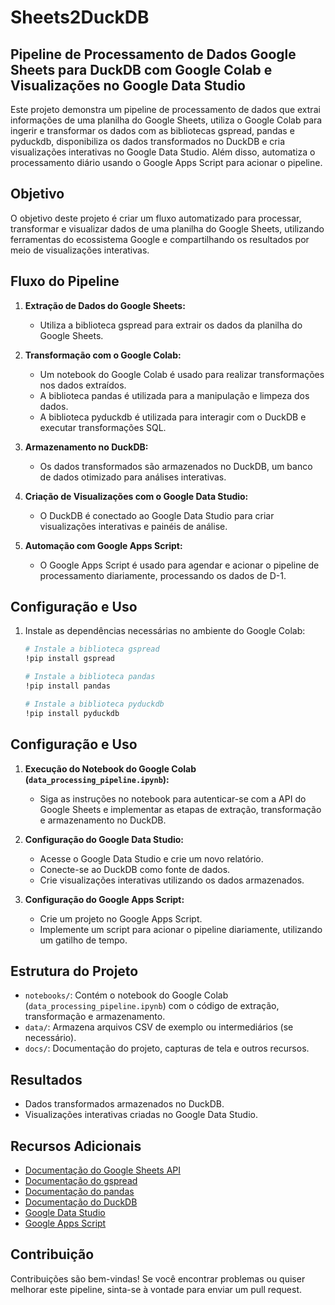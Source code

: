 # Sheets2DuckDB

## Pipeline de Processamento de Dados Google Sheets para DuckDB com Google Colab e Visualizações no Google Data Studio

Este projeto demonstra um pipeline de processamento de dados que extrai informações de uma planilha do Google Sheets, utiliza o Google Colab para ingerir e transformar os dados com as bibliotecas gspread, pandas e pyduckdb, disponibiliza os dados transformados no DuckDB e cria visualizações interativas no Google Data Studio. Além disso, automatiza o processamento diário usando o Google Apps Script para acionar o pipeline.

## Objetivo

O objetivo deste projeto é criar um fluxo automatizado para processar, transformar e visualizar dados de uma planilha do Google Sheets, utilizando ferramentas do ecossistema Google e compartilhando os resultados por meio de visualizações interativas.

## Fluxo do Pipeline

1. **Extração de Dados do Google Sheets:**
   - Utiliza a biblioteca gspread para extrair os dados da planilha do Google Sheets.

2. **Transformação com o Google Colab:**
   - Um notebook do Google Colab é usado para realizar transformações nos dados extraídos.
   - A biblioteca pandas é utilizada para a manipulação e limpeza dos dados.
   - A biblioteca pyduckdb é utilizada para interagir com o DuckDB e executar transformações SQL.

3. **Armazenamento no DuckDB:**
   - Os dados transformados são armazenados no DuckDB, um banco de dados otimizado para análises interativas.

4. **Criação de Visualizações com o Google Data Studio:**
   - O DuckDB é conectado ao Google Data Studio para criar visualizações interativas e painéis de análise.

5. **Automação com Google Apps Script:**
   - O Google Apps Script é usado para agendar e acionar o pipeline de processamento diariamente, processando os dados de D-1.

## Configuração e Uso

1. Instale as dependências necessárias no ambiente do Google Colab:
   ```bash
   # Instale a biblioteca gspread
   !pip install gspread
   
   # Instale a biblioteca pandas
   !pip install pandas
   
   # Instale a biblioteca pyduckdb
   !pip install pyduckdb

## Configuração e Uso

1. **Execução do Notebook do Google Colab (`data_processing_pipeline.ipynb`):**
   - Siga as instruções no notebook para autenticar-se com a API do Google Sheets e implementar as etapas de extração, transformação e armazenamento no DuckDB.

2. **Configuração do Google Data Studio:**
   - Acesse o Google Data Studio e crie um novo relatório.
   - Conecte-se ao DuckDB como fonte de dados.
   - Crie visualizações interativas utilizando os dados armazenados.

3. **Configuração do Google Apps Script:**
   - Crie um projeto no Google Apps Script.
   - Implemente um script para acionar o pipeline diariamente, utilizando um gatilho de tempo.

## Estrutura do Projeto

- `notebooks/`: Contém o notebook do Google Colab (`data_processing_pipeline.ipynb`) com o código de extração, transformação e armazenamento.
- `data/`: Armazena arquivos CSV de exemplo ou intermediários (se necessário).
- `docs/`: Documentação do projeto, capturas de tela e outros recursos.

## Resultados

- Dados transformados armazenados no DuckDB.
- Visualizações interativas criadas no Google Data Studio.

## Recursos Adicionais

- [Documentação do Google Sheets API](https://developers.google.com/sheets/api)
- [Documentação do gspread](https://gspread.readthedocs.io/en/latest/)
- [Documentação do pandas](https://pandas.pydata.org/docs/)
- [Documentação do DuckDB](https://duckdb.org/docs)
- [Google Data Studio](https://datastudio.google.com/)
- [Google Apps Script](https://developers.google.com/apps-script)

## Contribuição

Contribuições são bem-vindas! Se você encontrar problemas ou quiser melhorar este pipeline, sinta-se à vontade para enviar um pull request.

